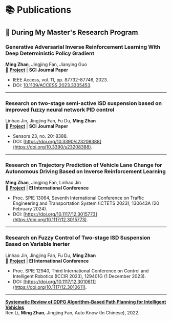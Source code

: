 # 📚 Publications

## 🔹 During My Master's Research Program

### **Generative Adversarial Inverse Reinforcement Learning With Deep Deterministic Policy Gradient**
**Ming Zhan**, Jingjing Fan, Jianying Guo  
📄 **[Project](https://ieeexplore.ieee.org/document/10217826)** | **SCI Journal Paper**  
- IEEE Access, vol. 11, pp. 87732-87746, 2023.  
- DOI: [10.1109/ACCESS.2023.3305453](https://doi.org/10.1109/ACCESS.2023.3305453).  

---

### **Research on two-stage semi-active ISD suspension based on improved fuzzy neural network PID control**  
Linhao Jin, Jingjing Fan, Fu Du, **Ming Zhan**  
📄 **[Project](https://www.mdpi.com/1424-8220/23/20/8388)** | **SCI Journal Paper**  
- Sensors 23, no. 20: 8388.  
- DOI: [https://doi.org/10.3390/s23208388](https://doi.org/10.3390/s23208388).  

---

### **Research on Trajectory Prediction of Vehicle Lane Change for Autonomous Driving Based on Inverse Reinforcement Learning**  
**Ming Zhan**, Jingjing Fan, Linhao Jin  
📄 **[Project](https://www.spiedigitallibrary.org/conference-proceedings-of-spie/13064/130643A/Research-on-trajectory-prediction-for-autonomous-driving/10.1117/12.3015773.short)** | **EI International Conference**  
- Proc. SPIE 13064, Seventh International Conference on Traffic Engineering and Transportation System (ICTETS 2023), 130643A (20 February 2024).  
- DOI: [https://doi.org/10.1117/12.3015773](https://doi.org/10.1117/12.3015773).  

---

### **Research on Fuzzy Control of Two-stage ISD Suspension Based on Variable Inerter**  
Linhao Jin, Jingjing Fan, Fu Du, **Ming Zhan**  
📄 **[Project](https://remotesensing.spiedigitallibrary.org/conference-proceedings-of-spie/12940/129401G/Research-on-fuzzy-control-of-two-stage-ISD-suspension-based/10.1117/12.3010611.short)** | **EI International Conference**  
- Proc. SPIE 12940, Third International Conference on Control and Intelligent Robotics (ICCIR 2023), 129401G (1 December 2023).  
- DOI: [https://doi.org/10.1117/12.3010611](https://doi.org/10.1117/12.3010611).  

---

**[Systematic Review of DDPG Algorithm-Based Path Planning for Intelligent Vehicles](https://xueshu.baidu.com/usercenter/paper/show?paperid=lu6w04t0tp2y08c0qa7c0ck0uw796620)**  
Ren Li, **Ming Zhan**, Jingjing Fan, Auto Know (In Chinese), 2022.  
